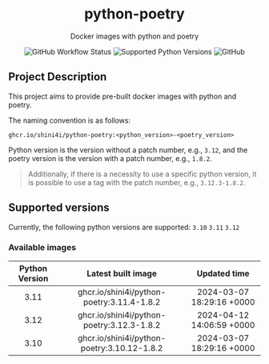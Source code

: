 <div align="center">

# python-poetry

Docker images with python and poetry

![GitHub Workflow Status](https://img.shields.io/github/actions/workflow/status/shini4i/docker-python-poetry/update_readme.yml?branch=main&style=plastic)
![Supported Python Versions](https://img.shields.io/badge/3.10%20%7C%203.11%20%7C%203.12-blue?style=plastic)
![GitHub](https://img.shields.io/github/license/shini4i/python-poetry?style=plastic)

</div>

## Project Description

This project aims to provide pre-built docker images with python and poetry.

The naming convention is as follows:
```
ghcr.io/shini4i/python-poetry:<python_version>-<poetry_version>
```
Python version is the version without a patch number, e.g., `3.12`, and the poetry version is the version with a patch number, e.g., `1.8.2`.

> Additionally, if there is a necessity to use a specific python version, it is possible to use a tag with the patch number, e.g., `3.12.3-1.8.2`.

## Supported versions

Currently, the following python versions are supported: `3.10` `3.11` `3.12`

### Available images
<!-- table_start -->
| Python Version |              Latest built image             |        Updated time       |
|:--------------:|:-------------------------------------------:|:-------------------------:|
|      3.11      |  ghcr.io/shini4i/python-poetry:3.11.4-1.8.2 | 2024-03-07 18:29:16 +0000 |
|      3.12      |  ghcr.io/shini4i/python-poetry:3.12.3-1.8.2 | 2024-04-12 14:06:59 +0000 |
|      3.10      | ghcr.io/shini4i/python-poetry:3.10.12-1.8.2 | 2024-03-07 18:29:16 +0000 |
<!-- table_end -->
